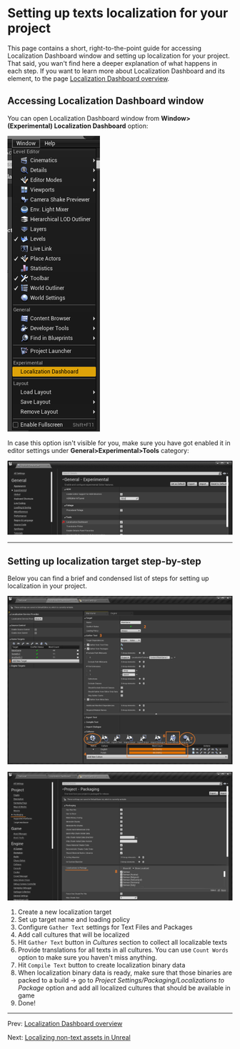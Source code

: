 # Setting up texts localization for your project
This page contains a short, right-to-the-point guide for accessing Localization Dashboard window and setting up localization for your project. That said, you wan't find here a deeper explanation of what happens in each step. If you want to learn more about Localization Dashboard and its element, to the page [Localization Dashboard overview](Localization-Dashboard-Overview.md).

## Accessing Localization Dashboard window
You can open Localization Dashboard window from **Window>(Experimental) Localization Dashboard** option:

![alt text](open_localization_dashboard_menu.png "Menu option for accessing Localization Dashboard editor window.")

In case this option isn't visible for you, make sure you have got enabled it in editor settings under **General>Experimental>Tools** category:

![alt text](enable_localization_dashboard.png "Enabling Localization Dashboard menu option in editor settings.")

---
## Setting up localization target step-by-step
Below you can find a brief and condensed list of steps for setting up localization in your project.

![alt text](guide_to_setting_up_localization.png "Setting up localization target.")

![alt text](localization_packaging_settings.png "Packaging settings for localization.")

1. Create a new localization target
2. Set up target name and loading policy
3. Configure `Gather Text` settings for Text Files and Packages
4. Add call cultures that will be localized
5. Hit `Gather Text` button in *Cultures* section to collect all localizable texts
6. Provide translations for all texts in all cultures. You can use `Count Words` option to make sure you haven't miss anything.
7. Hit `Compile Text` button to create localization binary data
8. When localization binary data is ready, make sure that those binaries are packed to a build -> go to *Project Settings/Packaging/Localizations to Package* option and add all localized cultures that should be available in game
9. Done!

---
Prev: [Localization Dashboard overview](4_LocalizationDashboard/Localization-Dashboard-Overview.md)

Next: [Localizing non-text assets in Unreal](5_LocalizingNonTextAssets/Localizing-non-text-assets-in-Unreal.md)